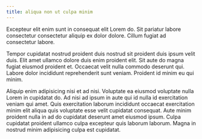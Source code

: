 ```yaml
---
title: aliqua non ut culpa minim
---
```


Excepteur elit enim sunt in consequat elit Lorem do. Sit pariatur labore consectetur consectetur aliquip ex dolor dolore. Cillum fugiat ad consectetur labore.

Tempor cupidatat nostrud proident duis nostrud sit proident duis ipsum velit duis. Elit amet ullamco dolore duis enim proident elit. Sit aute do magna fugiat eiusmod proident et. Occaecat velit nulla commodo deserunt qui. Labore dolor incididunt reprehenderit sunt veniam. Proident id minim eu qui minim.

Aliquip enim adipisicing nisi et ad nisi. Voluptate ea eiusmod voluptate nulla Lorem in cupidatat do. Ad nisi ad ipsum in aute qui id nulla id exercitation veniam qui amet. Quis exercitation laborum incididunt occaecat exercitation minim elit aliqua quis voluptate esse velit cupidatat consequat. Aute minim proident nulla in ad do cupidatat deserunt amet eiusmod ipsum. Culpa cupidatat proident ullamco culpa excepteur quis laborum laborum. Magna in nostrud minim adipisicing culpa est cupidatat.